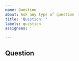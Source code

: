 ```yaml
---
name: Question
about: Ask any type of question
title: 'Question: '
labels: question
assignees: ''

---
```


## Question
<!-- Ask any type of question, be as detailed, or as to-the-point as you wish. -->
